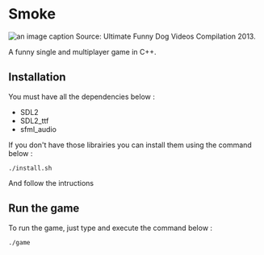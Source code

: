# Smoke

![an image caption Source: Ultimate Funny Dog Videos Compilation 2013.](src/title.png)


A funny single and multiplayer game in C++.

## Installation

You must have all the dependencies below :
* SDL2
* SDL2_ttf
* sfml_audio

If you don't have those librairies you can install them using the command below :
```{shell}
./install.sh
```
And follow the intructions

## Run the game

To run the game, just type and execute the command below :
```{shell}
./game
```
